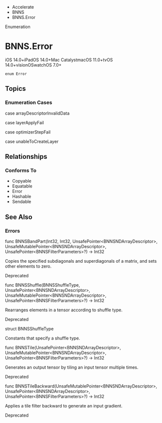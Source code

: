 

- Accelerate
- BNNS
-  BNNS.Error 

Enumeration

# BNNS.Error

iOS 14.0+iPadOS 14.0+Mac CatalystmacOS 11.0+tvOS 14.0+visionOSwatchOS 7.0+

``` source
enum Error
```

## Topics

### Enumeration Cases

case arrayDescriptorInvalidData

case layerApplyFail

case optimizerStepFail

case unableToCreateLayer

## Relationships

### Conforms To

- Copyable
- Equatable
- Error
- Hashable
- Sendable

## See Also

### Errors

func BNNSBandPart(Int32, Int32, UnsafePointer&lt;BNNSNDArrayDescriptor>, UnsafeMutablePointer&lt;BNNSNDArrayDescriptor>, UnsafePointer&lt;BNNSFilterParameters>?) -> Int32

Copies the specified subdiagonals and superdiagonals of a matrix, and sets other elements to zero.

Deprecated

func BNNSShuffle(BNNSShuffleType, UnsafePointer&lt;BNNSNDArrayDescriptor>, UnsafeMutablePointer&lt;BNNSNDArrayDescriptor>, UnsafePointer&lt;BNNSFilterParameters>?) -> Int32

Rearranges elements in a tensor according to shuffle type.

Deprecated

struct BNNSShuffleType

Constants that specify a shuffle type.

func BNNSTile(UnsafePointer&lt;BNNSNDArrayDescriptor>, UnsafeMutablePointer&lt;BNNSNDArrayDescriptor>, UnsafePointer&lt;BNNSFilterParameters>?) -> Int32

Generates an output tensor by tiling an input tensor multiple times.

Deprecated

func BNNSTileBackward(UnsafeMutablePointer&lt;BNNSNDArrayDescriptor>, UnsafePointer&lt;BNNSNDArrayDescriptor>, UnsafePointer&lt;BNNSFilterParameters>?) -> Int32

Applies a tile filter backward to generate an input gradient.

Deprecated

